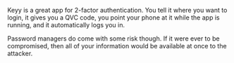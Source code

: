 Keyy is a great app for 2-factor authentication. You tell it where you want to login, it gives you a QVC code, you point your phone at it while the app is running, and it automatically logs you in.

Password managers do come with some risk though. If it were ever to be compromised, then all of your information would be available at once to the attacker.
